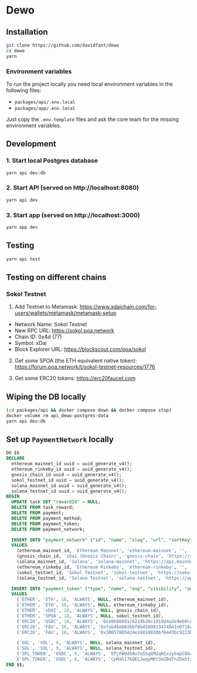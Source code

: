 
# Dewo

## Installation
```bash
git clone https://github.com/davidfant/dewo
cd dewo
yarn
```

### Environment variables
To run the project locally you need local environment variables in the following files:
* `packages/api/.env.local`
* `packages/app/.env.local`

Just copy the `.env.template` files and ask the core team for the missing environment variables.

## Development
### 1. Start local Postgres database
```bash
yarn api dev:db
```

### 2. Start API (served on http://localhost:8080)
```bash
yarn api dev
```

### 3. Start app (served on http://localhost:3000)
```bash
yarn app dev
```

## Testing
```bash
yarn api test
```

## Testing on different chains

### Sokol Testnet
1. Add Testnet to Metamask:
https://www.xdaichain.com/for-users/wallets/metamask/metamask-setup

* Network Name: Sokol Testnet
* New RPC URL: https://sokol.poa.network
* Chain ID: 0x4d (77)
* Symbol: xDai
* Block Explorer URL: https://blockscout.com/poa/sokol

2. Get some SPOA (the ETH equivalent native token): https://forum.poa.network/t/sokol-testnet-resources/1776

3. Get some ERC20 tokens: https://erc20faucet.com

## Wiping the DB locally
```bash
(cd packages/api && docker compose down && docker compose stop)
docker volume rm api_dewo-postgres-data
yarn api dev:db
```

## Set up `PaymentNetwork` locally
```sql
DO $$
DECLARE
  ethereum_mainnet_id uuid = uuid_generate_v4();
  ethereum_rinkeby_id uuid = uuid_generate_v4();
  gnosis_chain_id uuid = uuid_generate_v4();
  sokol_testnet_id uuid = uuid_generate_v4();
  solana_mainnet_id uuid = uuid_generate_v4();
  solana_testnet_id uuid = uuid_generate_v4();
BEGIN
  UPDATE task SET "rewardId" = NULL;
  DELETE FROM task_reward;
  DELETE FROM payment;
  DELETE FROM payment_method;
  DELETE FROM payment_token;
  DELETE FROM payment_network;

  INSERT INTO "payment_network" ("id", "name", "slug", "url", "sortKey")
  VALUES
    (ethereum_mainnet_id, 'Ethereum Mainnet', 'ethereum-mainnet', '', '10'),
    (gnosis_chain_id, 'xDai (Gnosis Chain)', 'gnosis-chain', 'https://rpc.xdaichain.com', '11'),
    (solana_mainnet_id, 'Solana', 'solana-mainnet', 'https://api.mainnet-beta.solana.com', '12'),
    (ethereum_rinkeby_id, 'Ethereum Rinkeby', 'ethereum-rinkeby', '', '20'),
    (sokol_testnet_id, 'Sokol Testnet', 'sokol-testnet', 'https://sokol.poa.network', '22'),
    (solana_testnet_id, 'Solana Testnet', 'solana-testnet', 'https://api.testnet.solana.com', '21');

  INSERT INTO "payment_token" ("type", "name", "exp", "visibility", "address", "networkId")
  VALUES
    ('ETHER', 'ETH', 18, 'ALWAYS', NULL, ethereum_mainnet_id),
    ('ETHER', 'ETH', 18, 'ALWAYS', NULL, ethereum_rinkeby_id),
    ('ETHER', 'xDAI', 18, 'ALWAYS', NULL, gnosis_chain_id),
    ('ETHER', 'SPOA', 18, 'ALWAYS', NULL, sokol_testnet_id),
    ('ERC20', 'USDC', 18, 'ALWAYS', '0xa0b86991c6218b36c1d19d4a2e9eb0ce3606eb48', ethereum_mainnet_id),
    ('ERC20', 'FAU', 18, 'ALWAYS', '0xfab46e002bbf0b4509813474841e0716e6730136', ethereum_rinkeby_id),
    ('ERC20', 'FAU', 18, 'ALWAYS', '0x3B6578D5A24e16010830bf6443bc9223D6B53480', sokol_testnet_id),

    ('SOL', 'SOL', 9, 'ALWAYS', NULL, solana_mainnet_id),
    ('SOL', 'SOL', 9, 'ALWAYS', NULL, solana_testnet_id),
    ('SPL_TOKEN', 'USDC', 6, 'ALWAYS', 'EPjFWdd5AufqSSqeM2qN1xzybapC8G4wEGGkZwyTDt1v', solana_mainnet_id),
    ('SPL_TOKEN', 'USDC', 6, 'ALWAYS', 'CpMah17kQEL2wqyMKt3mZBdTnZbkbfx4nqmQMFDP5vwp', solana_testnet_id);
END $$;
```
